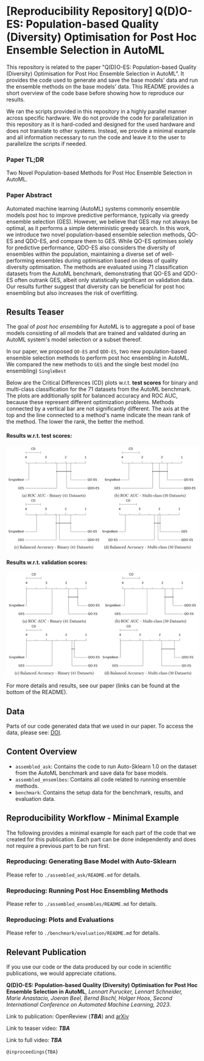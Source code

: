# [Reproducibility Repository] Q(D)O-ES: Population-based Quality (Diversity) Optimisation for Post Hoc Ensemble Selection in AutoML

This repository is related to the paper "Q(D)O-ES: Population-based Quality (Diversity) Optimisation for Post Hoc
Ensemble Selection in AutoML".
It provides the code used to generate and save the base models' data and run the ensemble methods on the base models'
data.
This README provides a short overview of the code base before showing how to reproduce our results.

We ran the scripts provided in this repository in a highly parallel manner across specific hardware.
We do not provide the code for parallelization in this repository as it is hard-coded and designed for the used hardware
and does not translate to other systems.
Instead, we provide a minimal example and all information necessary to run the code and leave it to the user to
parallelize the scripts if needed.

### Paper TL;DR

Two Novel Population-based Methods for Post Hoc Ensemble Selection in AutoML.

### Paper Abstract

Automated machine learning (AutoML) systems commonly ensemble models post hoc to improve predictive performance,
typically via greedy ensemble selection (GES). However, we believe that GES may not always be optimal, as it performs a
simple deterministic greedy search. In this work, we introduce two novel population-based ensemble selection methods,
QO-ES and QDO-ES, and compare them to GES. While QO-ES optimises solely for predictive performance, QDO-ES also
considers the diversity of ensembles within the population, maintaining a diverse set of well-performing ensembles
during optimisation based on ideas of quality diversity optimisation. The methods are evaluated using 71 classification
datasets from the AutoML benchmark, demonstrating that QO-ES and QDO-ES often outrank GES, albeit only statistically 
significant on validation data. Our results further suggest that diversity can be beneficial for post hoc ensembling 
but also increases the risk of overfitting.

## Results Teaser
The goal of _post hoc ensembling_ for AutoML is to aggregate a pool of base models consisting of all models that are
trained and validated during an AutoML system's model selection or a subset thereof.

In our paper, we proposed `QO-ES` and `QDO-ES`, two new population-based ensemble selection methods to perform post hoc 
ensembling in AutoML. We compared the new methods to `GES` and the single best model (no ensembling) `SingleBest`

Below are the Critical Differences (CD) plots w.r.t. **test scores** for binary and multi-class classification for the 
71 datasets from the AutoML benchmark. The plots are additionally split for balanced accuracy and ROC AUC, because 
these represent different optimization problems. Methods connected by a vertical bar are not significantly different. 
The axis at the top and the line connected to a method's name indicate the mean rank of the method. The lower the rank,
the better the method.

#### Results w.r.t. **test scores**:
![test_scores](result_teaser_test_scores.PNG)

#### Results w.r.t. **validation scores**:
![val_scores](result_teaser_validation_scores.PNG)

For more details and results, see our paper (links can be found at the bottom of the README).

## Data

Parts of our code generated data that we used in our paper.
To access the data, please see: [DOI](https://doi.org/10.6084/m9.figshare.23613627).

## Content Overview

* `assembled_ask`: Contains the code to run Auto-Sklearn 1.0 on the dataset from the AutoML benchmark and save data for
  base models.
* `assembled_ensemlbes`: Contains all code related to running ensemble methods.
* `benchmark`: Contains the setup data for the benchmark, results, and evaluation data.

## Reproducibility Workflow - Minimal Example

The following provides a minimal example for each part of the code that we created for this publication.
Each part can be done independently and does not require a previous part to be run first.

### Reproducing: Generating Base Model with Auto-Sklearn

Please refer to `./assembled_ask/README.md` for details.

### Reproducing: Running Post Hoc Ensembling Methods

Please refer to `./assembled_ensembles/README.md` for details.

### Reproducing: Plots and Evaluations

Please refer to `./benchmark/evaluation/README.md` for details.


## Relevant Publication

If you use our code or the data produced by our code in scientific publications, we would appreciate citations.

**Q(D)O-ES: Population-based Quality (Diversity) Optimisation for Post Hoc Ensemble Selection in AutoML**,
_Lennart Purucker, Lennart Schneider, Marie Anastacio, Joeran Beel, Bernd Bischl, Holger Hoos_,
_Second International Conference on Automated Machine Learning, 2023_. 

Link to publication: OpenReview (**_TBA_**) and [arXiv](https://arxiv.org/abs/2307.08364)

Link to teaser video: **_TBA_**

Link to full video: **_TBA_**

```
@inproceedings{TBA}
```
